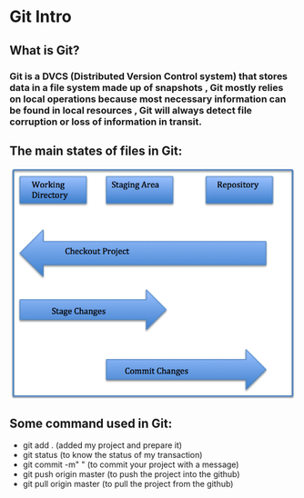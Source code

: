 # Git Intro

## What is Git?

### Git is a DVCS (Distributed Version Control system) that stores data in a file system made up of snapshots , Git mostly relies on local operations because most necessary information can be found in local resources , Git will always detect file corruption or loss of information in transit.

## The main states of files in Git:

![states](GitS.png) 

## Some command used in Git:

- git add . (added my project and prepare it)
- git status (to know the status of my transaction)
- git commit -m" " (to commit your project with a message)
- git push origin master (to push the project into the github)
- git pull origin master (to pull the project from the github)